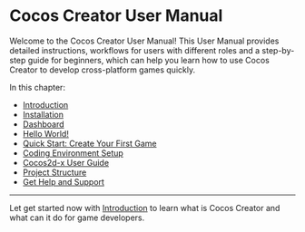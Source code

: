 # Cocos Creator User Manual

Welcome to the Cocos Creator User Manual! This User Manual provides detailed instructions, workflows for users with different roles and a step-by-step guide for beginners, which can help you learn how to use Cocos Creator to develop cross-platform games quickly.

In this chapter:

- [Introduction](introduction.md)
- [Installation](install.md)
- [Dashboard](dashboard.md)
- [Hello World!](hello-world.md)
- [Quick Start: Create Your First Game](quick-start.md)
- [Coding Environment Setup](coding-setup.md)
- [Cocos2d-x User Guide](cocos2d-x-guide.md)
- [Project Structure](project-structure.md)
- [Get Help and Support](support.md)

---

Let get started now with [Introduction](introduction.md) to learn what is Cocos Creator and what can it do for game developers.